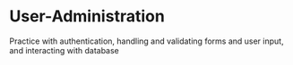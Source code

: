 # User-Administration
Practice with authentication, handling and validating forms and user input, and interacting with database
